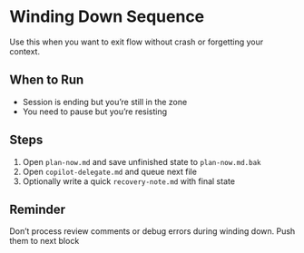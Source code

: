 # Winding Down Sequence

Use this when you want to exit flow without crash or forgetting your context.

## When to Run
- Session is ending but you’re still in the zone
- You need to pause but you’re resisting

## Steps
1. Open `plan-now.md` and save unfinished state to `plan-now.md.bak`
2. Open `copilot-delegate.md` and queue next file
3. Optionally write a quick `recovery-note.md` with final state

## Reminder
Don’t process review comments or debug errors during winding down. Push them to next block

